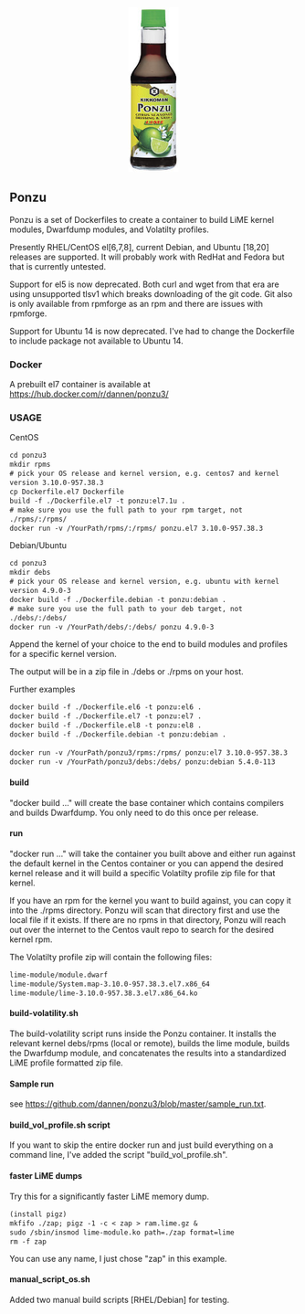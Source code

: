 <center><img src="ponzu.jpg"></center>

## Ponzu

Ponzu is a set of Dockerfiles to create a container to build LiME kernel modules, Dwarfdump modules, and Volatilty profiles.

Presently RHEL/CentOS el[6,7,8], current Debian, and Ubuntu [18,20] releases are supported.
It will probably work with RedHat and Fedora but that is currently untested.

Support for el5 is now deprecated. Both curl and wget from that era are using unsupported tlsv1 which breaks downloading
of the git code. Git also is only available from rpmforge as an rpm and there are issues with rpmforge.

Support for Ubuntu 14 is now deprecated.  I've had to change the Dockerfile to include package not available to Ubuntu 14.


### Docker

A prebuilt el7 container is available at https://hub.docker.com/r/dannen/ponzu3/

### USAGE

CentOS
```
cd ponzu3
mkdir rpms
# pick your OS release and kernel version, e.g. centos7 and kernel version 3.10.0-957.38.3
cp Dockerfile.el7 Dockerfile
build -f ./Dockerfile.el7 -t ponzu:el7.1u .
# make sure you use the full path to your rpm target, not ./rpms/:/rpms/
docker run -v /YourPath/rpms/:/rpms/ ponzu.el7 3.10.0-957.38.3
```

Debian/Ubuntu
```
cd ponzu3
mkdir debs
# pick your OS release and kernel version, e.g. ubuntu with kernel version 4.9.0-3
docker build -f ./Dockerfile.debian -t ponzu:debian .
# make sure you use the full path to your deb target, not ./debs/:/debs/
docker run -v /YourPath/debs/:/debs/ ponzu 4.9.0-3
```


Append the kernel of your choice to the end to build modules and profiles for a specific kernel version.

The output will be in a zip file in ./debs or ./rpms on your host.


Further examples
```
docker build -f ./Dockerfile.el6 -t ponzu:el6 .
docker build -f ./Dockerfile.el7 -t ponzu:el7 .
docker build -f ./Dockerfile.el8 -t ponzu:el8 .
docker build -f ./Dockerfile.debian -t ponzu:debian .

docker run -v /YourPath/ponzu3/rpms:/rpms/ ponzu:el7 3.10.0-957.38.3
docker run -v /YourPath/ponzu3/debs:/debs/ ponzu:debian 5.4.0-113
```

#### build
"docker build ..." will create the base container which contains compilers and builds Dwarfdump.  You only need to do this once per release.

#### run
"docker run ..." will take the container you built above and either run against the default kernel in the Centos container or you can append the desired kernel release and it will build a specific Volatilty profile zip file for that kernel.

If you have an rpm for the kernel you want to build against, you can copy it into the ./rpms directory.  Ponzu will scan that directory first and use the local file if it exists.  If there are no rpms in that directory, Ponzu will reach out over the internet to the Centos vault repo to search for the desired kernel rpm.


The Volatilty profile zip will contain the following files:

```
lime-module/module.dwarf
lime-module/System.map-3.10.0-957.38.3.el7.x86_64
lime-module/lime-3.10.0-957.38.3.el7.x86_64.ko
```

#### build-volatility.sh

The build-volatility script runs inside the Ponzu container.  It installs the relevant kernel debs/rpms (local or remote), builds the lime module, builds the Dwarfdump module, and concatenates the results into a standardized LiME profile formatted zip file.



#### Sample run

see https://github.com/dannen/ponzu3/blob/master/sample_run.txt.


#### build_vol_profile.sh script

If you want to skip the entire docker run and just build everything on a command line, I've added the script "build_vol_profile.sh".

#### faster LiME dumps

Try this for a significantly faster LiME memory dump.

```
(install pigz)
mkfifo ./zap; pigz -1 -c < zap > ram.lime.gz &
sudo /sbin/insmod lime-module.ko path=./zap format=lime
rm -f zap
```

You can use any name, I just chose "zap" in this example.

#### manual_script_os.sh

Added two manual build scripts [RHEL/Debian] for testing.
